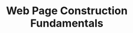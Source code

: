 ---
code: cpnt-260
codeLabel: CPNT 260
title: Web Page Construction Fundamentals
excerpt: This web design course provides the foundation of web site creation using the most recent version of Hypertext Markup Language (HTML) and Cascading Style Sheets (CSS) to develop consistent web pages that are intuitive and maintainable.
type: technical
status: closed
---